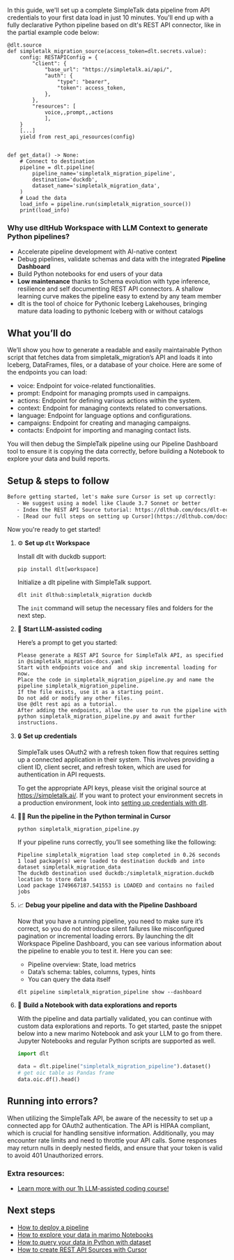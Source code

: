In this guide, we'll set up a complete SimpleTalk data pipeline from API credentials to your first data load in just 10 minutes. You'll end up with a fully declarative Python pipeline based on dlt's REST API connector, like in the partial example code below:

```python-outcome
@dlt.source
def simpletalk_migration_source(access_token=dlt.secrets.value):
    config: RESTAPIConfig = {
        "client": {
            "base_url": "https://simpletalk.ai/api/",
            "auth": {
                "type": "bearer",
                "token": access_token,
            },
        },
        "resources": [
            voice,,prompt,,actions
            ],
    }
    [...]
    yield from rest_api_resources(config)


def get_data() -> None:
    # Connect to destination
    pipeline = dlt.pipeline(
        pipeline_name='simpletalk_migration_pipeline',
        destination='duckdb',
        dataset_name='simpletalk_migration_data', 
    )
    # Load the data
    load_info = pipeline.run(simpletalk_migration_source())
    print(load_info) 
```

### Why use dltHub Workspace with LLM Context to generate Python pipelines?

- Accelerate pipeline development with AI-native context
- Debug pipelines, validate schemas and data with the integrated **Pipeline Dashboard**
- Build Python notebooks for end users of your data
- **Low maintenance** thanks to Schema evolution with type inference, resilience and self documenting REST API connectors. A shallow learning curve makes the pipeline easy to extend by any team member
- dlt is the tool of choice for Pythonic Iceberg Lakehouses, bringing mature data loading to pythonic Iceberg with or without catalogs

## What you’ll do

We’ll show you how to generate a readable and easily maintainable Python script that fetches data from simpletalk_migration’s API and loads it into Iceberg, DataFrames, files, or a database of your choice. Here are some of the endpoints you can load:

- voice: Endpoint for voice-related functionalities.
- prompt: Endpoint for managing prompts used in campaigns.
- actions: Endpoint for defining various actions within the system.
- context: Endpoint for managing contexts related to conversations.
- language: Endpoint for language options and configurations.
- campaigns: Endpoint for creating and managing campaigns.
- contacts: Endpoint for importing and managing contact lists.

You will then debug the SimpleTalk pipeline using our Pipeline Dashboard tool to ensure it is copying the data correctly, before building a Notebook to explore your data and build reports.

## Setup & steps to follow

```default
Before getting started, let's make sure Cursor is set up correctly:
   - We suggest using a model like Claude 3.7 Sonnet or better
   - Index the REST API Source tutorial: https://dlthub.com/docs/dlt-ecosystem/verified-sources/rest_api/ and add it to context as **@dlt rest api**
   - [Read our full steps on setting up Cursor](https://dlthub.com/docs/dlt-ecosystem/llm-tooling/cursor-restapi#23-configuring-cursor-with-documentation)
```

Now you're ready to get started!

1. ⚙️ **Set up `dlt` Workspace**
    
    Install dlt with duckdb support:
    ```shell
    pip install dlt[workspace]
    ```

    Initialize a dlt pipeline with SimpleTalk support.
    ```shell
    dlt init dlthub:simpletalk_migration duckdb
    ```

    The `init` command will setup the necessary files and folders for the next step.
    
2. 🤠 **Start LLM-assisted coding**
    
    Here’s a prompt to get you started:
    
    ```prompt
    Please generate a REST API Source for SimpleTalk API, as specified in @simpletalk_migration-docs.yaml 
    Start with endpoints voice and  and skip incremental loading for now. 
    Place the code in simpletalk_migration_pipeline.py and name the pipeline simpletalk_migration_pipeline. 
    If the file exists, use it as a starting point. 
    Do not add or modify any other files. 
    Use @dlt rest api as a tutorial. 
    After adding the endpoints, allow the user to run the pipeline with python simpletalk_migration_pipeline.py and await further instructions.
    ```

    
3. 🔒 **Set up credentials** 
    
    SimpleTalk uses OAuth2 with a refresh token flow that requires setting up a connected application in their system. This involves providing a client ID, client secret, and refresh token, which are used for authentication in API requests.
    
    To get the appropriate API keys, please visit the original source at https://simpletalk.ai/.
    If you want to protect your environment secrets in a production environment, look into [setting up credentials with dlt](https://dlthub.com/docs/walkthroughs/add_credentials).
    
4. 🏃‍♀️ **Run the pipeline in the Python terminal in Cursor**
    
    ```shell
    python simpletalk_migration_pipeline.py
    ```
    
    If your pipeline runs correctly, you’ll see something like the following:
    
    ```shell
    Pipeline simpletalk_migration load step completed in 0.26 seconds
    1 load package(s) were loaded to destination duckdb and into dataset simpletalk_migration_data
    The duckdb destination used duckdb:/simpletalk_migration.duckdb location to store data
    Load package 1749667187.541553 is LOADED and contains no failed jobs
    ```
    
5. 📈 **Debug your pipeline and data with the Pipeline Dashboard**

    Now that you have a running pipeline, you need to make sure it’s correct, so you do not introduce silent failures like misconfigured pagination or incremental loading errors. By launching the dlt Workspace Pipeline Dashboard, you can see various information about the pipeline to enable you to test it. Here you can see:
    - Pipeline overview: State, load metrics
    - Data’s schema: tables, columns, types, hints
    - You can query the data itself
    
    ```shell
    dlt pipeline simpletalk_migration_pipeline show --dashboard
    ```
    
6. 🐍 **Build a Notebook with data explorations and reports**

    With the pipeline and data partially validated, you can continue with custom data explorations and reports. To get started, paste the snippet below into a new marimo Notebook and ask your LLM to go from there. Jupyter Notebooks and regular Python scripts are supported as well.

    
    ```python
    import dlt

   data = dlt.pipeline("simpletalk_migration_pipeline").dataset()
   # get oic table as Pandas frame
   data.oic.df().head()
    ```

## Running into errors?

When utilizing the SimpleTalk API, be aware of the necessity to set up a connected app for OAuth2 authentication. The API is HIPAA compliant, which is crucial for handling sensitive information. Additionally, you may encounter rate limits and need to throttle your API calls. Some responses may return nulls in deeply nested fields, and ensure that your token is valid to avoid 401 Unauthorized errors.

### Extra resources:

- [Learn more with our 1h LLM-assisted coding course!](https://www.youtube.com/watch?v=GGid70rnJuM)

## Next steps

- [How to deploy a pipeline](https://dlthub.com/docs/walkthroughs/deploy-a-pipeline)
- [How to explore your data in marimo Notebooks](https://dlthub.com/docs/general-usage/dataset-access/marimo)
- [How to query your data in Python with dataset](https://dlthub.com/docs/general-usage/dataset-access/dataset)
- [How to create REST API Sources with Cursor](https://dlthub.com/docs/dlt-ecosystem/llm-tooling/cursor-restapi)